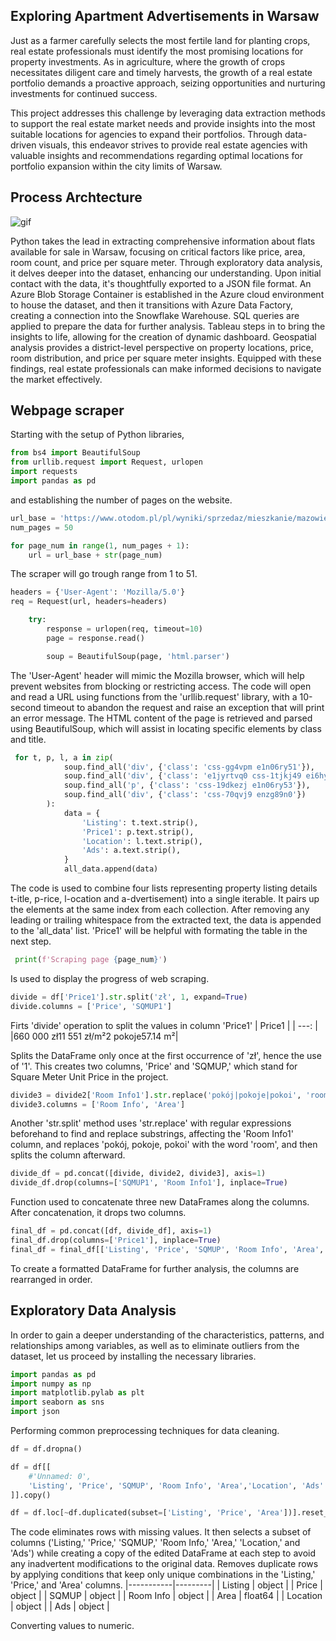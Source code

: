 ## Exploring Apartment Advertisements in Warsaw


Just as a farmer carefully selects the most fertile land for planting crops, real estate professionals must identify the most promising locations for property investments. 
As in agriculture, where the growth of crops necessitates diligent care and timely harvests, the growth of a real estate portfolio demands a proactive approach, seizing opportunities and nurturing investments for continued success.

This project addresses this challenge by leveraging data extraction methods to support the real estate market needs and provide insights into the most suitable locations for agencies to expand their portfolios. Through data-driven visuals, this endeavor strives to provide real estate agencies with valuable insights and recommendations regarding optimal locations for portfolio expansion within the city limits of Warsaw.


## Process Archtecture


![gif](https://github.com/rusinmt/portfolio/assets/143091357/aaff7b14-2479-43d8-8d0c-377eb57629a6)

Python takes the lead in extracting comprehensive information about flats available for sale in Warsaw, focusing on critical factors like price, area, room count, and price per square meter. Through exploratory data analysis, it delves deeper into the dataset, enhancing our understanding. Upon initial contact with the data, it's thoughtfully exported to a JSON file format. An Azure Blob Storage Container is established in the Azure cloud environment to house the dataset, and then it transitions with Azure Data Factory, creating a connection into the Snowflake Warehouse. SQL queries are applied to prepare the data for further analysis. Tableau steps in to bring the insights to life, allowing for the creation of dynamic dashboard. Geospatial analysis provides a district-level perspective on property locations, price, room distribution, and price per square meter insights. Equipped with these findings, real estate professionals can make informed decisions to navigate the market effectively.


## Webpage scraper


Starting with the setup of Python libraries,

```python
from bs4 import BeautifulSoup
from urllib.request import Request, urlopen
import requests
import pandas as pd
```
and establishing the number of pages on the website.

```python
url_base = 'https://www.otodom.pl/pl/wyniki/sprzedaz/mieszkanie/mazowieckie/warszawa/warszawa/warszawa?distanceRadius=0&limit=72&ownerTypeSingleSelect=ALL&by=DEFAULT&direction=DESC&viewType=listing&page='
num_pages = 50

for page_num in range(1, num_pages + 1):
    url = url_base + str(page_num)
```
The scraper will go trough range from 1 to 51.

```python
headers = {'User-Agent': 'Mozilla/5.0'}
req = Request(url, headers=headers)

    try:
        response = urlopen(req, timeout=10)
        page = response.read()

        soup = BeautifulSoup(page, 'html.parser')
```
The 'User-Agent' header will mimic the Mozilla browser, which will help prevent websites from blocking or restricting access. The code will open and read a URL using functions from the 'urllib.request' library, with a 10-second timeout to abandon the request and raise an exception that will print an error message. The HTML content of the page is retrieved and parsed using BeautifulSoup, which will assist in locating specific elements by class and title.

```python
 for t, p, l, a in zip(
            soup.find_all('div', {'class': 'css-gg4vpm e1n06ry51'}),
            soup.find_all('div', {'class': 'e1jyrtvq0 css-1tjkj49 ei6hyam0'}),
            soup.find_all('p', {'class': 'css-19dkezj e1n06ry53'}),
            soup.find_all('div', {'class': 'css-70qvj9 enzg89n0'})
        ):
            data = {
                'Listing': t.text.strip(),
                'Price1': p.text.strip(),
                'Location': l.text.strip(),
                'Ads': a.text.strip(),
            }
            all_data.append(data)
```
The code is used to combine four lists representing property listing details t-itle, p-rice, l-ocation and a-dvertisement) into a single iterable. It pairs up the elements at the same index from each collection. After removing any leading or trailing whitespace from the extracted text, the data is appended to the 'all_data' list. 'Price1' will be helpful with formating the table in the next step.
```python
 print(f'Scraping page {page_num}')
```
Is used to display the progress of web scraping.
```python
divide = df['Price1'].str.split('zł', 1, expand=True)
divide.columns = ['Price', 'SQMUP1']
```
Firts 'divide' operation to split the values in column 'Price1' 
| Price1                               |
|                                 ---: |
|660 000 zł11 551 zł/m²2 pokoje57.14 m²|

Splits the DataFrame only once at the first occurrence of 'zł', hence the use of '1'. This creates two columns, 'Price' and 'SQMUP,' which stand for Square Meter Unit Price in the project.
```python
divide3 = divide2['Room Info1'].str.replace('pokój|pokoje|pokoi', 'room', regex=True).str.split('room', expand=True)
divide3.columns = ['Room Info', 'Area']
```
Another 'str.split' method uses 'str.replace' with regular expressions beforehand to find and replace substrings, affecting the 'Room Info1' column, and replaces 'pokój, pokoje, pokoi' with the word 'room', and then splits the column afterward.
```python
divide_df = pd.concat([divide, divide2, divide3], axis=1)
divide_df.drop(columns=['SQMUP1', 'Room Info1'], inplace=True)
```
Function used to concatenate three new DataFrames along the columns. After concatenation, it drops two columns.
```python
final_df = pd.concat([df, divide_df], axis=1)
final_df.drop(columns=['Price1'], inplace=True)
final_df = final_df[['Listing', 'Price', 'SQMUP', 'Room Info', 'Area', 'Location', 'Ads']]
```
To create a formatted DataFrame for further analysis, the columns are rearranged in order.


## Exploratory Data Analysis


In order to gain a deeper understanding of the characteristics, patterns, and relationships among variables, as well as to eliminate outliers from the dataset, let us proceed by installing the necessary libraries.
```python
import pandas as pd
import numpy as np
import matplotlib.pylab as plt
import seaborn as sns
import json
```
Performing common preprocessing techniques for data cleaning.
```python
df = df.dropna()

df = df[[
    #'Unnamed: 0', 
    'Listing', 'Price', 'SQMUP', 'Room Info', 'Area','Location', 'Ads'
]].copy()

df = df.loc[~df.duplicated(subset=['Listing', 'Price', 'Area'])].reset_index(drop=True).copy()
```
The code eliminates rows with missing values. It then selects a subset of columns ('Listing,' 'Price,' 'SQMUP,' 'Room Info,' 'Area,' 'Location,' and 'Ads') while creating a copy of the edited DataFrame at each step to avoid any inadvertent modifications to the original data. Removes duplicate rows by applying conditions that keep only unique combinations in the 'Listing,' 'Price,' and 'Area' columns.
|-----------|---------|
| Listing   | object  | 
| Price     | object  |
| SQMUP     | object  | 
| Room Info | object  | 
| Area      | float64 | 
| Location  | object  |
| Ads       | object  |

Converting values to numeric.
